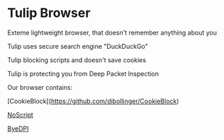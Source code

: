# Tulip Browser
Exteme lightweight browser, that doesn't remember anything about you

Tulip uses secure search engine "DuckDuckGo"

Tulip blocking scripts and doesn't save cookies 

Tulip is protecting you from Deep Packet Inspection

Our browser contains:

[CookieBlock[(https://github.com/dibollinger/CookieBlock)

[NoScript](https://github.com/hackademix/noscript)

[ByeDPI](https://github.com/hufrea/byedpi)